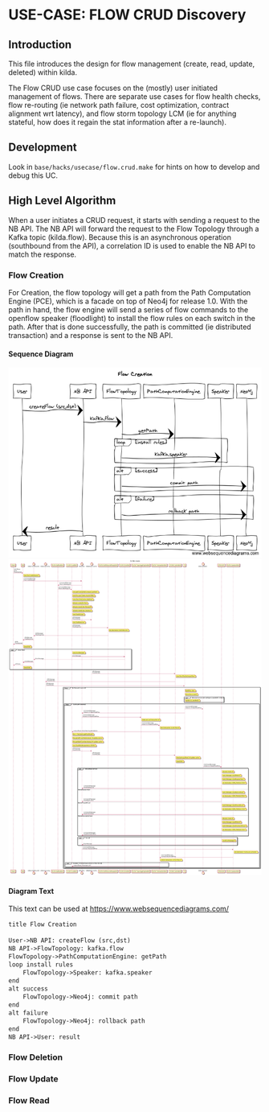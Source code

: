 # USE-CASE: FLOW CRUD Discovery

## Introduction

This file introduces the design for flow management (create, read, update, deleted) within kilda.

The Flow CRUD use case focuses on the (mostly) user initiated management of flows. There are 
separate use cases for flow health checks, flow re-routing (ie network path failure, cost 
optimization, contract alignment wrt latency), and flow storm topology LCM (ie for anything
stateful, how does it regain the stat information after a re-launch).

## Development

Look in `base/hacks/usecase/flow.crud.make` for hints on how to develop and debug this UC.

## High Level Algorithm

When a user initiates a CRUD request, it starts with sending a request to the NB API. The NB API
will forward the request to the Flow Topology through a Kafka topic (kilda.flow). Because this is
an asynchronous operation (southbound from the API), a correlation ID is used to enable the NB
API to match the response.  

### Flow Creation

For Creation, the flow topology will get a path from the Path Computation Engine (PCE), which is a 
facade on top of Neo4j for release 1.0. With the path in hand, the flow engine will send a series 
of flow commands to the openflow speaker (floodlight) to install the flow rules on each switch in
 the path. After that is done successfully, the path is committed (ie distributed transaction) and
 a response is sent to the NB API.

#### Sequence Diagram

![Flow Creation](./flow-crud-create.png "Flow Creation")
![Flow Creation](./flow-crud-create-full.png "Flow Creation (full)")

#### Diagram Text

This text can be used at https://www.websequencediagrams.com/

```
title Flow Creation

User->NB API: createFlow (src,dst)
NB API->FlowTopology: kafka.flow
FlowTopology->PathComputationEngine: getPath
loop install rules
    FlowTopology->Speaker: kafka.speaker
end
alt success
    FlowTopology->Neo4j: commit path
end
alt failure
    FlowTopology->Neo4j: rollback path
end
NB API->User: result
```     
 
### Flow Deletion

### Flow Update

### Flow Read

   
